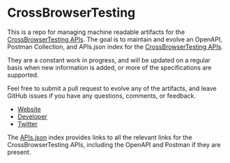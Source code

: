 # CrossBrowserTestingThis is a repo for managing machine readable artifacts for the [CrossBrowserTesting APIs](http://crossbrowsertesting.com). The goal is to maintain and evolve an OpenAPI, Postman Collection, and APIs.json index for the [CrossBrowserTesting APIs](http://crossbrowsertesting.com).They are a constant work in progress, and will be updated on a regular basis when new information is added, or more of the specifications are supported.Feel free to submit a pull request to evolve any of the artifacts, and leave GitHub issues if you have any questions, comments, or feedback.- [Website](http://crossbrowsertesting.com)- [Developer](http://crossbrowsertesting.com)- [Twitter](https://twitter.com/xbrowsertesting)The [APIs.json](https://github.com/api-evangelist/crossbrowsertesting/blob/master/apis.json) index provides links to all the relevant links for the CrossBrowserTesting APIs, including the OpenAPI and Postman if they are present.